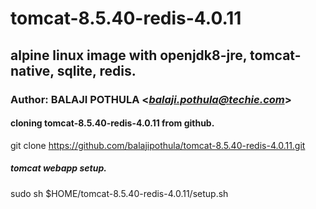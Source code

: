 # tomcat-8.5.40-redis-4.0.11
## alpine linux image with openjdk8-jre, tomcat-native, sqlite, redis.
### Author: BALAJI POTHULA <*balaji.pothula@techie.com*>

#### cloning tomcat-8.5.40-redis-4.0.11 from github.
git clone https://github.com/balajipothula/tomcat-8.5.40-redis-4.0.11.git

##### tomcat webapp setup.
sudo sh $HOME/tomcat-8.5.40-redis-4.0.11/setup.sh
